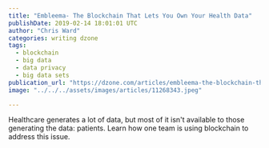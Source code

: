 ```yaml
---
title: "Embleema- The Blockchain That Lets You Own Your Health Data"
publishDate: 2019-02-14 18:01:01 UTC
author: "Chris Ward"
categories: writing dzone
tags:
  - blockchain
  - big data
  - data privacy
  - big data sets
publication_url: "https://dzone.com/articles/embleema-the-blockchain-that-lets-you-own-your-hea"
image: "../../../assets/images/articles/11268343.jpeg"

---
```

Healthcare generates a lot of data, but most of it isn't available to those generating the data: patients. Learn how one team is using blockchain to address this issue.

